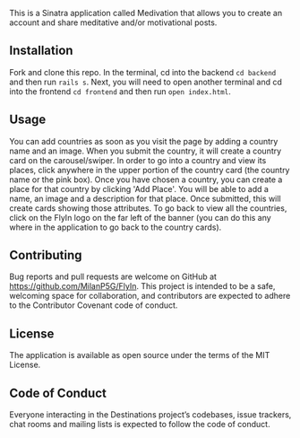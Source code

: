 This is a Sinatra application called Medivation that allows you to create an account and share meditative and/or motivational posts.

## Installation
Fork and clone this repo. In the terminal, cd into the backend ```cd backend``` and then run ```rails s```. Next, you will need to open another terminal and cd into the frontend ```cd frontend``` and then run ```open index.html```.

## Usage
You can add countries as soon as you visit the page by adding a country name and an image. When you submit the country, it will create a country card on the carousel/swiper. In order to go into a country and view its places, click anywhere in the upper portion of the country card (the country name or the pink box). Once you have chosen a country, you can create a place for that country by clicking 'Add Place'. You will be able to add a name, an image and a description for that place. Once submitted, this will create cards showing those attributes. To go back to view all the countries, click on the FlyIn logo on the far left of the banner (you can do this any where in the application to go back to the country cards).

## Contributing
Bug reports and pull requests are welcome on GitHub at https://github.com/MilanP5G/FlyIn. This project is intended to be a safe, welcoming space for collaboration, and contributors are expected to adhere to the Contributor Covenant code of conduct.

## License
The application is available as open source under the terms of the MIT License.

## Code of Conduct
Everyone interacting in the Destinations project’s codebases, issue trackers, chat rooms and mailing lists is expected to follow the code of conduct.
